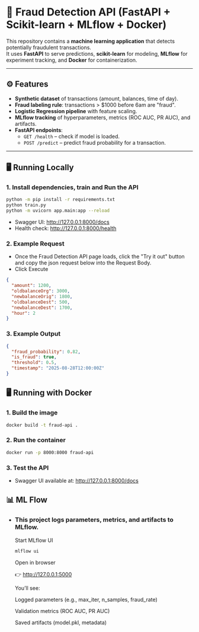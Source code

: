 # 🚀 Fraud Detection API (FastAPI + Scikit-learn + MLflow + Docker)

This repository contains a **machine learning application** that detects potentially fraudulent transactions.  
It uses **FastAPI** to serve predictions, **scikit-learn** for modeling, **MLflow** for experiment tracking, and **Docker** for containerization.


---

## ⚙️ Features
- **Synthetic dataset** of transactions (amount, balances, time of day).
- **Fraud labeling rule**: transactions > $1000 before 6am are "fraud".
- **Logistic Regression pipeline** with feature scaling.
- **MLflow tracking** of hyperparameters, metrics (ROC AUC, PR AUC), and artifacts.
- **FastAPI endpoints**:
  - `GET /health` – check if model is loaded.
  - `POST /predict` – predict fraud probability for a transaction.

---

## 🖥️ Running Locally

### 1. Install dependencies, train and Run the API
```bash
python -m pip install -r requirements.txt
python train.py
python -m uvicorn app.main:app --reload
```
- Swagger UI: http://127.0.0.1:8000/docs
- Health check: http://127.0.0.1:8000/health
### 2. Example Request
- Once the Fraud Detection API page loads, click the "Try it out" button and copy the json request below into the Request Body.
- Click Execute
```json
{
  "amount": 1200,
  "oldbalanceOrg": 3000,
  "newbalanceOrig": 1800,
  "oldbalanceDest": 500,
  "newbalanceDest": 1700,
  "hour": 2
}
```
### 3. Example Output
```json
{
  "fraud_probability": 0.82,
  "is_fraud": true,
  "threshold": 0.5,
  "timestamp": "2025-08-28T12:00:00Z"
}
```
## 🖥️ Running with Docker
### 1. Build the image
  ```bash
  docker build -t fraud-api .
  ```

### 2. Run the container
  ```bash
  docker run -p 8000:8000 fraud-api
  ```
### 3. Test the API
  - Swagger UI available at: http://127.0.0.1:8000/docs

## 📊 ML Flow
- ### This project logs parameters, metrics, and artifacts to MLflow.
  Start MLflow UI
  ```bash
  mlflow ui
  ```
  Open in browser

  👉 http://127.0.0.1:5000

  You’ll see:

  Logged parameters (e.g., max_iter, n_samples, fraud_rate)

  Validation metrics (ROC AUC, PR AUC)

  Saved artifacts (model.pkl, metadata)
